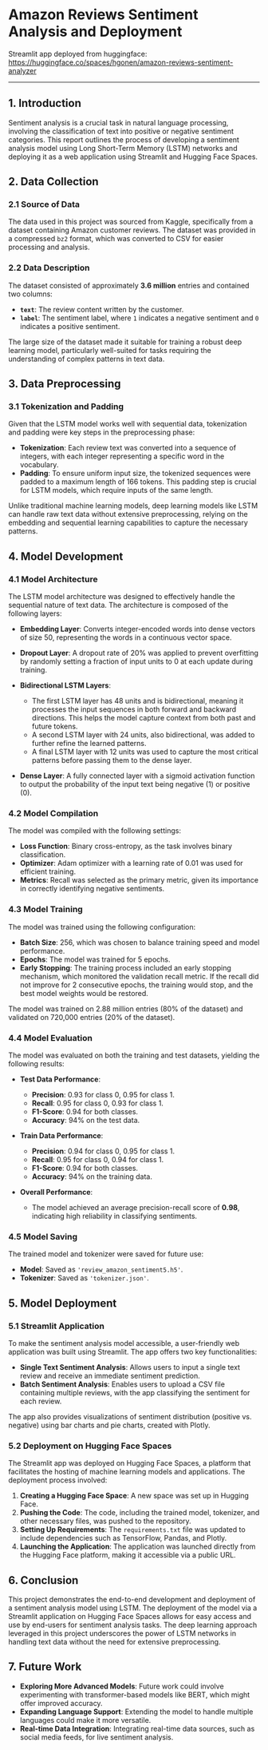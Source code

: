 # Amazon Reviews Sentiment Analysis and Deployment

Streamlit app deployed from huggingface: https://huggingface.co/spaces/hgonen/amazon-reviews-sentiment-analyzer

---------------

## **1. Introduction**
Sentiment analysis is a crucial task in natural language processing, involving the classification of text into positive or negative sentiment categories. This report outlines the process of developing a sentiment analysis model using Long Short-Term Memory (LSTM) networks and deploying it as a web application using Streamlit and Hugging Face Spaces.

## **2. Data Collection**

### **2.1 Source of Data**
The data used in this project was sourced from Kaggle, specifically from a dataset containing Amazon customer reviews. The dataset was provided in a compressed `bz2` format, which was converted to CSV for easier processing and analysis.

### **2.2 Data Description**
The dataset consisted of approximately **3.6 million** entries and contained two columns:
- **`text`**: The review content written by the customer.
- **`label`**: The sentiment label, where `1` indicates a negative sentiment and `0` indicates a positive sentiment.

The large size of the dataset made it suitable for training a robust deep learning model, particularly well-suited for tasks requiring the understanding of complex patterns in text data.

## **3. Data Preprocessing**

### **3.1 Tokenization and Padding**
Given that the LSTM model works well with sequential data, tokenization and padding were key steps in the preprocessing phase:
- **Tokenization**: Each review text was converted into a sequence of integers, with each integer representing a specific word in the vocabulary.
- **Padding**: To ensure uniform input size, the tokenized sequences were padded to a maximum length of 166 tokens. This padding step is crucial for LSTM models, which require inputs of the same length.

Unlike traditional machine learning models, deep learning models like LSTM can handle raw text data without extensive preprocessing, relying on the embedding and sequential learning capabilities to capture the necessary patterns.

## **4. Model Development**

### **4.1 Model Architecture**
The LSTM model architecture was designed to effectively handle the sequential nature of text data. The architecture is composed of the following layers:

- **Embedding Layer**: Converts integer-encoded words into dense vectors of size 50, representing the words in a continuous vector space.
  
- **Dropout Layer**: A dropout rate of 20% was applied to prevent overfitting by randomly setting a fraction of input units to 0 at each update during training.
  
- **Bidirectional LSTM Layers**: 
  - The first LSTM layer has 48 units and is bidirectional, meaning it processes the input sequences in both forward and backward directions. This helps the model capture context from both past and future tokens.
  - A second LSTM layer with 24 units, also bidirectional, was added to further refine the learned patterns.
  - A final LSTM layer with 12 units was used to capture the most critical patterns before passing them to the dense layer.
  
- **Dense Layer**: A fully connected layer with a sigmoid activation function to output the probability of the input text being negative (1) or positive (0).

### **4.2 Model Compilation**
The model was compiled with the following settings:
- **Loss Function**: Binary cross-entropy, as the task involves binary classification.
- **Optimizer**: Adam optimizer with a learning rate of 0.01 was used for efficient training.
- **Metrics**: Recall was selected as the primary metric, given its importance in correctly identifying negative sentiments.

### **4.3 Model Training**
The model was trained using the following configuration:
- **Batch Size**: 256, which was chosen to balance training speed and model performance.
- **Epochs**: The model was trained for 5 epochs.
- **Early Stopping**: The training process included an early stopping mechanism, which monitored the validation recall metric. If the recall did not improve for 2 consecutive epochs, the training would stop, and the best model weights would be restored.

The model was trained on 2.88 million entries (80% of the dataset) and validated on 720,000 entries (20% of the dataset).

### **4.4 Model Evaluation**
The model was evaluated on both the training and test datasets, yielding the following results:

- **Test Data Performance**:
  - **Precision**: 0.93 for class 0, 0.95 for class 1.
  - **Recall**: 0.95 for class 0, 0.93 for class 1.
  - **F1-Score**: 0.94 for both classes.
  - **Accuracy**: 94% on the test data.

- **Train Data Performance**:
  - **Precision**: 0.94 for class 0, 0.95 for class 1.
  - **Recall**: 0.95 for class 0, 0.94 for class 1.
  - **F1-Score**: 0.94 for both classes.
  - **Accuracy**: 94% on the training data.

- **Overall Performance**:
  - The model achieved an average precision-recall score of **0.98**, indicating high reliability in classifying sentiments.

### **4.5 Model Saving**
The trained model and tokenizer were saved for future use:
- **Model**: Saved as `'review_amazon_sentiment5.h5'`.
- **Tokenizer**: Saved as `'tokenizer.json'`.

## **5. Model Deployment**

### **5.1 Streamlit Application**
To make the sentiment analysis model accessible, a user-friendly web application was built using Streamlit. The app offers two key functionalities:
- **Single Text Sentiment Analysis**: Allows users to input a single text review and receive an immediate sentiment prediction.
- **Batch Sentiment Analysis**: Enables users to upload a CSV file containing multiple reviews, with the app classifying the sentiment for each review.

The app also provides visualizations of sentiment distribution (positive vs. negative) using bar charts and pie charts, created with Plotly.

### **5.2 Deployment on Hugging Face Spaces**
The Streamlit app was deployed on Hugging Face Spaces, a platform that facilitates the hosting of machine learning models and applications. The deployment process involved:
1. **Creating a Hugging Face Space**: A new space was set up in Hugging Face.
2. **Pushing the Code**: The code, including the trained model, tokenizer, and other necessary files, was pushed to the repository.
3. **Setting Up Requirements**: The `requirements.txt` file was updated to include dependencies such as TensorFlow, Pandas, and Plotly.
4. **Launching the Application**: The application was launched directly from the Hugging Face platform, making it accessible via a public URL.

## **6. Conclusion**
This project demonstrates the end-to-end development and deployment of a sentiment analysis model using LSTM. The deployment of the model via a Streamlit application on Hugging Face Spaces allows for easy access and use by end-users for sentiment analysis tasks. The deep learning approach leveraged in this project underscores the power of LSTM networks in handling text data without the need for extensive preprocessing.

## **7. Future Work**
- **Exploring More Advanced Models**: Future work could involve experimenting with transformer-based models like BERT, which might offer improved accuracy.
- **Expanding Language Support**: Extending the model to handle multiple languages could make it more versatile.
- **Real-time Data Integration**: Integrating real-time data sources, such as social media feeds, for live sentiment analysis.
